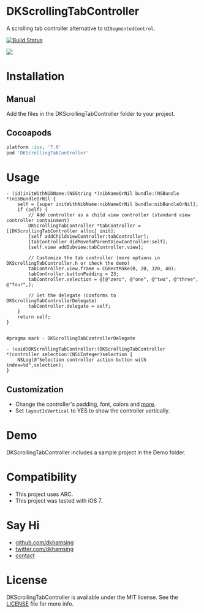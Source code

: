 DKScrollingTabController
========================

A scrolling tab controller alternative to `UISegmentedControl`.

[![Build Status](https://travis-ci.org/dkhamsing/DKScrollingTabController.svg?branch=master)](https://travis-ci.org/dkhamsing/DKScrollingTabController)

![](Assets/demo.gif)

# Installation

## Manual
Add the files in the DKScrollingTabController folder to your project.

## Cocoapods

``` ruby
platform :ios, '7.0'
pod 'DKScrollingTabController'
```

# Usage

```  objc
- (id)initWithNibName:(NSString *)nibNameOrNil bundle:(NSBundle *)nibBundleOrNil {
    self = [super initWithNibName:nibNameOrNil bundle:nibBundleOrNil];
    if (self) {
        // Add controller as a child view controller (standard view controller containment)
        DKScrollingTabController *tabController = [[DKScrollingTabController alloc] init];
        [self addChildViewController:tabController];
        [tabController didMoveToParentViewController:self];
        [self.view addSubview:tabController.view];
        
        // Customize the tab controller (more options in DKScrollingTabController.h or check the demo)
        tabController.view.frame = CGRectMake(0, 20, 320, 40);
        tabController.buttonPadding = 23;
        tabController.selection = @[@"zero", @"one", @"two", @"three", @"four",];
        
        // Set the delegate (conforms to DKScrollingTabControllerDelegate)
        tabController.delegate = self;
    }
    return self;
}


#pragma mark - DKScrollingTabControllerDelegate

- (void)DKScrollingTabController:(DKScrollingTabController *)controller selection:(NSUInteger)selection {
    NSLog(@"Selection controller action button with index=%d",selection);
}

```

## Customization
- Change the controller's padding, font, colors and [more](https://github.com/dkhamsing/DKScrollingTabController/blob/master/DKScrollingTabController/DKScrollingTabController.h).
- Set `layoutIsVertical` to YES to show the controller vertically.

# Demo
DKScrollingTabController includes a sample project in the Demo folder.

# Compatibility
- This project uses ARC.
- This project was tested with iOS 7.

# Say Hi
- [github.com/dkhamsing](https://github.com/dkhamsing)
- [twitter.com/dkhamsing](https://twitter.com/dkhamsing)
- [contact](http://dkhamsing.tumblr.com/ask)

# License
DKScrollingTabController is available under the MIT license. See the [LICENSE](LICENSE) file for more info.
